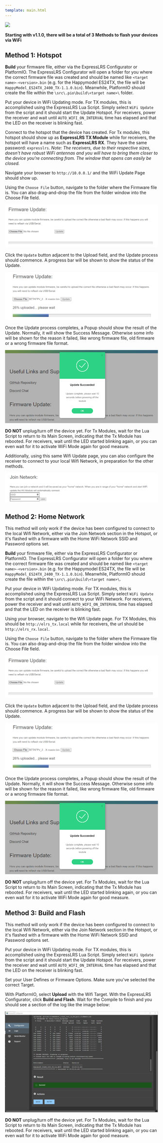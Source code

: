 ```yaml
---
template: main.html
---
```


<img src="https://raw.githubusercontent.com/ExpressLRS/ExpressLRS-Hardware/master/img/software.png">

**Starting with v1.1.0, there will be a total of 3 Methods to flash your devices via WiFi**

## Method 1: Hotspot

**Build** your firmware file, either via the ExpressLRS Configurator or PlatformIO. The ExpressLRS Configurator will open a folder for you where the correct firmware file was created and should be named like `<target name>-<version>.bin` (e.g. for the Happymodel ES24TX, the file will be `HappyModel_ES24TX_2400_TX-1.1.0.bin`). Meanwhile, PlatformIO should create the file within the `\src\.pio\build\<target name>\` folder.

Put your device in WiFi Updating mode. For TX modules, this is accomplished using the ExpressLRS Lua Script. Simply select `WiFi Update` from the script and it should start the Update Hotspot. For receivers, power the receiver and wait until `AUTO_WIFI_ON_INTERVAL` time has elapsed and that the LED on the receiver is blinking fast.

Connect to the hotspot that the device has created. For Tx modules, this hotspot should show up as **ExpressLRS TX Module** while for receivers, the hotspot will have a name such as **ExpressLRS RX**. They have the same password: `expresslrs`. 
*Note: The receivers, due to their respective sizes, doesn't have robust WiFi antennas and you will have to bring them closer to the device you're connecting from. The window that opens can easily be closed.*

Navigate your browser to `http://10.0.0.1/` and the WiFi Update Page should show up.

Using the `Choose File` button, navigate to the folder where the Firmware file is. You can also drag-and-drop the file from the folder window into the Choose File field.

![Web Firmware Update](../../assets/images/web-firmwareupdate.png)

Click the `Update` button adjacent to the Upload field, and the Update process should commence. A progress bar will be shown to show the status of the Update.

![Web Update Progress](../../assets/images/web-firmwareupdateProgress.png)

Once the Update process completes, a Popup should show the result of the Update. Normally, it will show the Success Message. Otherwise some info will be shown for the reason it failed, like wrong firmware file, old firmware or a wrong firmware file format.

![Web Update Success](../../assets/images/web-firmwareupdateSuccess.png)

**DO NOT** unplug/turn off the device yet. For Tx Modules, wait for the Lua Script to return to its Main Screen, indicating that the Tx Module has rebooted. For receivers, wait until the LED started blinking again, or you can even wait for it to activate WiFi Mode again for good measure.

Additionally, using this same Wifi Update page, you can also configure the receiver to connect to your local Wifi Network, in preparation for the other methods.

![Web Update Join](../../assets/images/web-joinnetwork.png)

## Method 2: Home Network

This method will only work if the device has been configured to connect to the local Wifi Network, either via the Join Network section in the Hotspot, or it's flashed with a firmware with the Home WiFi Network SSID and Password options set.

**Build** your firmware file, either via the ExpressLRS Configurator or PlatformIO. The ExpressLRS Configurator will open a folder for you where the correct firmware file was created and should be named like `<target name>-<version>.bin` (e.g. for the Happymodel ES24TX, the file will be `HappyModel_ES24TX_2400_TX-1.1.0.bin`). Meanwhile, PlatformIO should create the file within the `\src\.pio\build\<target name>\`.

Put your device in WiFi Updating mode. For TX modules, this is accomplished using the ExpressLRS Lua Script. Simply select `WiFi Update` from the script and it should connect to your WiFi Network. For receivers, power the receiver and wait until `AUTO_WIFI_ON_INTERVAL` time has elapsed and that the LED on the receiver is blinking fast.

Using your browser, navigate to the Wifi Update page. For TX Modules, this should be `http://elrs_tx.local` while for receivers, the url should be `http://elrs_rx.local`.

Using the `Choose File` button, navigate to the folder where the Firmware file is. You can also drag-and-drop the file from the folder window into the Choose File field.

![Web Firmware Update](../../assets/images/web-firmwareupdate.png)

Click the `Update` button adjacent to the Upload field, and the Update process should commence. A progress bar will be shown to show the status of the Update.

![Web Update Progress](../../assets/images/web-firmwareupdateProgress.png)

Once the Update process completes, a Popup should show the result of the Update. Normally, it will show the Success Message. Otherwise some info will be shown for the reason it failed, like wrong firmware file, old firmware or a wrong firmware file format.

![Web Update Success](../../assets/images/web-firmwareupdateSuccess.png)

**DO NOT** unplug/turn off the device yet. For Tx Modules, wait for the Lua Script to return to its Main Screen, indicating that the Tx Module has rebooted. For receivers, wait until the LED started blinking again, or you can even wait for it to activate WiFi Mode again for good measure.

## Method 3: Build and Flash

This method will only work if the device has been configured to connect to the local Wifi Network, either via the Join Network section in the Hotspot, or it's flashed with a firmware with the Home WiFi Network SSID and Password options set.

Put your device in WiFi Updating mode. For TX modules, this is accomplished using the ExpressLRS Lua Script. Simply select `WiFi Update` from the script and it should start the Update Hotspot. For receivers, power the receiver and wait until `AUTO_WIFI_ON_INTERVAL` time has elapsed and that the LED on the receiver is blinking fast. 

Set your User Defines or Firmware Options. Make sure you've selected the correct Target.

With PlatformIO, select **Upload** with the Wifi Target. With the ExpressLRS Configurator, click **Build and Flash**. Wait for the Compile to finish and you should see a section of the log like the image below:

![WiFi Update Log](../../assets/images/WifiUpdateLog.png)

**DO NOT** unplug/turn off the device yet. For Tx Modules, wait for the Lua Script to return to its Main Screen, indicating that the Tx Module has rebooted. For receivers, wait until the LED started blinking again, or you can even wait for it to activate WiFi Mode again for good measure.